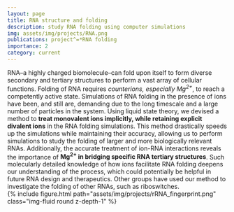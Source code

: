 ```yaml
---
layout: page
title: RNA structure and folding
description: study RNA folding using computer simulations
img: assets/img/projects/RNA.png
publications: project^=*RNA folding
importance: 2
category: current
---
```


<div class="row">
  <div class="col-sm-6 mt-3 mt-md-0">
RNA–a highly charged biomolecule–can fold upon itself to form diverse secondary and tertiary structures to perform a vast array of cellular functions. Folding of RNA requires <i>counterions, especially Mg<sup>2+</sup></i>, to reach a competently active state. Simulations of RNA folding in the presence of ions have been, and still are, demanding due to the long timescale and a large number of particles in the system. Using liquid state theory, we devised a method to <b>treat monovalent ions implicitly, while retaining explicit divalent ions</b> in the RNA folding simulations. This method drastically speeds up the simulations while maintaining their accuracy, allowing us to perform simulations to study the folding of larger and more biologically relevant RNAs. Additionally, the accurate treatment of ion-RNA interactions reveals the importance of <b>Mg<sup>2+</sup> in bridging specific RNA tertiary structures</b>. Such molecularly detailed knowledge of how ions facilitate RNA folding deepens our understanding of the process, which could potentially be helpful in future RNA design and therapeutics. Other groups have used our method to investigate the folding of other RNAs, such as riboswitches.
  </div>
  <div class="col-sm-6 mt-3 mt-md-0">
    {% include figure.html path="assets/img/projects/rRNA_fingerprint.png" class="img-fluid round z-depth-1" %}
  </div>
</div>
